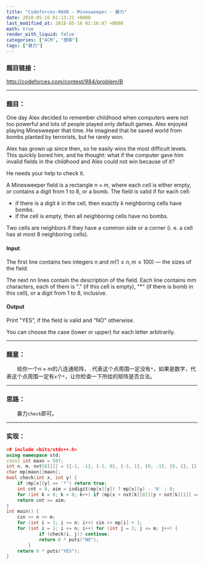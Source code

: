 ```yaml
---
title: "Codeforces-984B - Minesweeper - 暴力"
date: 2018-05-16 01:13:21 +0800
last_modified_at: 2018-05-16 01:16:47 +0800
math: true
render_with_liquid: false
categories: ["ACM", "搜索"]
tags: ["暴力"]
---
```


### 题目链接：

http://codeforces.com/contest/984/problem/B

---
### 题目：
One day Alex decided to remember childhood when computers were not too powerful and lots of people played only default games. Alex enjoyed playing Minesweeper that time. He imagined that he saved world from bombs planted by terrorists, but he rarely won.

Alex has grown up since then, so he easily wins the most difficult levels. This quickly bored him, and he thought: what if the computer gave him invalid fields in the childhood and Alex could not win because of it?

He needs your help to check it.

A Minesweeper field is a rectangle $n×m$, where each cell is either empty, or contains a digit from $1$ to $8$, or a bomb. The field is valid if for each cell:

- if there is a digit $k$ in the cell, then exactly $k$ neighboring cells have bombs.
- if the cell is empty, then all neighboring cells have no bombs.

Two cells are neighbors if they have a common side or a corner (i. e. a cell has at most $8$ neighboring cells).

#### Input
The first line contains two integers $n$ and $m (1≤n,m≤100)$ — the sizes of the field.

The next nn lines contain the description of the field. Each line contains mm characters, each of them is "." (if this cell is empty), "*" (if there is bomb in this cell), or a digit from $1$ to $8$, inclusive.

#### Output
Print "YES", if the field is valid and "NO" otherwise.

You can choose the case (lower or upper) for each letter arbitrarily.

---
### 题意：

&emsp;&emsp;给你一个$n\times m$的八连通矩阵，`.`代表这个点周围一定没有`*`，如果是数字，代表这个点周围一定有`x`个`*`，让你检查一下所给的矩阵是否合法。

---
### 思路：

&emsp;&emsp;暴力`check`即可。

---
### 实现：

```cpp
## include <bits/stdc++.h>
using namespace std;
const int maxn = 507;
int n, m, nxt[8][2] = {{-1, -1}, {-1, 0}, {-1, 1}, {0, -1}, {0, 1}, {1, -1}, {1, 0}, {1, 1}};
char mp[maxn][maxn];
bool check(int x, int y) {
    if (mp[x][y] == '*') return true;
    int cnt = 0, aim = isdigit(mp[x][y]) ? mp[x][y] - '0' : 0;
    for (int k = 0; k < 8; k++) if (mp[x + nxt[k][0]][y + nxt[k][1]] == '*') cnt++;
    return cnt == aim;
}
int main() {
    cin >> n >> m;
    for (int i = 1; i <= n; i++) cin >> mp[i] + 1;
    for (int i = 1; i <= n; i++) for (int j = 1; j <= m; j++) {
            if (check(i, j)) continue;
            return 0 * puts("NO");
        }
    return 0 * puts("YES");
}

```